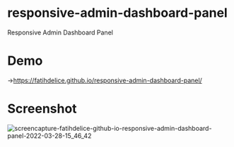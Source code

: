 # responsive-admin-dashboard-panel
Responsive Admin Dashboard Panel

# Demo
→https://fatihdelice.github.io/responsive-admin-dashboard-panel/

# Screenshot
![screencapture-fatihdelice-github-io-responsive-admin-dashboard-panel-2022-03-28-15_46_42](https://user-images.githubusercontent.com/53579912/160400944-5851f1e1-cd32-413f-90ad-b86dc86d262e.png)

